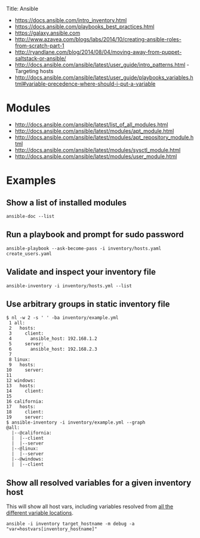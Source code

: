 Title: Ansible

- <https://docs.ansible.com/intro_inventory.html>
- <https://docs.ansible.com/playbooks_best_practices.html>
- <https://galaxy.ansible.com>
- <http://www.azavea.com/blogs/labs/2014/10/creating-ansible-roles-from-scratch-part-1>
- <http://ryandlane.com/blog/2014/08/04/moving-away-from-puppet-saltstack-or-ansible/>
- <http://docs.ansible.com/ansible/latest/user_guide/intro_patterns.html> - Targeting hosts
- <http://docs.ansible.com/ansible/latest/user_guide/playbooks_variables.html#variable-precedence-where-should-i-put-a-variable>

# Modules

- <http://docs.ansible.com/ansible/latest/list_of_all_modules.html>
- <http://docs.ansible.com/ansible/latest/modules/apt_module.html>
- <http://docs.ansible.com/ansible/latest/modules/apt_repository_module.html>
- <http://docs.ansible.com/ansible/latest/modules/sysctl_module.html>
- <http://docs.ansible.com/ansible/latest/modules/user_module.html>

# Examples

## Show a list of installed modules

```
ansible-doc --list
```

## Run a playbook and prompt for sudo password

```
ansible-playbook --ask-become-pass -i inventory/hosts.yaml create_users.yaml
```

## Validate and inspect your inventory file

```
ansible-inventory -i inventory/hosts.yml --list
```

## Use arbitrary groups in static inventory file

```
$ nl -w 2 -s ' ' -ba inventory/example.yml
 1 all:
 2   hosts:
 3     client:
 4       ansible_host: 192.168.1.2
 5     server:
 6       ansible_host: 192.168.2.3
 7
 8 linux:
 9   hosts:
10     server:
11
12 windows:
13   hosts:
14     client:
15
16 california:
17   hosts:
18     client:
19     server:
$ ansible-inventory -i inventory/example.yml --graph
@all:
  |--@california:
  |  |--client
  |  |--server
  |--@linux:
  |  |--server
  |--@windows:
  |  |--client
```

## Show all resolved variables for a given inventory host

This will show all host vars, including variables resolved from [all the different variable locations](http://docs.ansible.com/ansible/latest/user_guide/playbooks_variables.html#variable-precedence-where-should-i-put-a-variable).

```
ansible -i inventory target_hostname -m debug -a "var=hostvars[inventory_hostname]"
```
